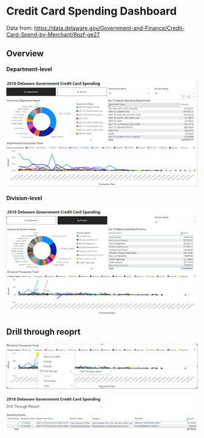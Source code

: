 # Credit Card Spending Dashboard

Data from: https://data.delaware.gov/Government-and-Finance/Credit-Card-Spend-by-Merchant/8pzf-ge27

## Overview

#### Department-level

![overview](./img/overview-department.PNG)

#### Division-level
![overview](./img/overview-division.PNG)



## Drill through reoprt

![drillthrough](./img/drill-through-1.PNG)

![drillthrough](./img/drill-through-2.PNG)
